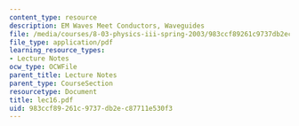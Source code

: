 ```yaml
---
content_type: resource
description: EM Waves Meet Conductors, Waveguides
file: /media/courses/8-03-physics-iii-spring-2003/983ccf89261c9737db2ec87711e530f3_lec16.pdf
file_type: application/pdf
learning_resource_types:
- Lecture Notes
ocw_type: OCWFile
parent_title: Lecture Notes
parent_type: CourseSection
resourcetype: Document
title: lec16.pdf
uid: 983ccf89-261c-9737-db2e-c87711e530f3
---
```

